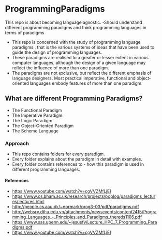 # ProgrammingParadigms
This repo is about becoming language agnostic. -Should understand different programming paradigms and think programming languages in terms of paradigms

- This repo is concerned with the study of programming language paradigms , that is the various systems of ideas that have been used to guide the design of programming languages. 
- These paradigms are realised to a greater or lesser extent in various computer languages, although the design of a given language may reflect the influence of more than one paradigm.
- The paradigms are not exclusive, but reflect the different emphasis of language designers. Most practical imperative, functional and object-oriented languages embody features of more than one paradigm.

## What are different Programming Paradigms?
- The Functional Paradigm
- The Imperative Paradigm
- The Logic Paradigm
- The Object-Oriented Paradigm
- The Scheme Language

### Approach
- This repo contains folders for every paradigm.
- Every folder explains about the paradigm in detail with examples.
- Every folder contains references to - how this paradigm is used in different programming languages.


#### References
- https://www.youtube.com/watch?v=cgVVZMfLjEI
- https://www.cs.bham.ac.uk/research/projects/poplog/paradigms_lectures/lectures.html
- http://people.cs.aau.dk/~normark/prog3-03/pdf/paradigms.pdf
- http://websrv.dthu.edu.vn/attachments/newsevents/content2415/Programming_Languages_-_Principles_and_Paradigms_thereds1106.pdf
- https://www.sas.upenn.edu/~jesusfv/Lecture_HPC_7_Programming_Paradigms.pdf
- https://www.youtube.com/watch?v=cgVVZMfLjEI
